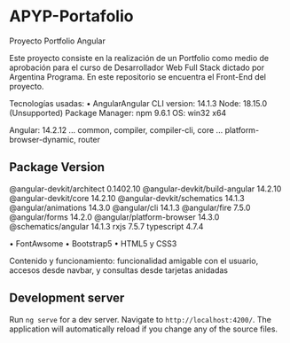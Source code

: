 # APYP-Portafolio

Proyecto Portfolio Angular

Este proyecto consiste en la realización de un Portfolio como medio de aprobación para el curso de Desarrollador Web Full Stack dictado por Argentina Programa. En este repositorio se encuentra el Front-End del proyecto.

Tecnologías usadas:
• AngularAngular CLI version: 14.1.3
Node: 18.15.0 (Unsupported)
Package Manager: npm 9.6.1
OS: win32 x64

Angular: 14.2.12
... common, compiler, compiler-cli, core
... platform-browser-dynamic, router

Package                         Version
---------------------------------------------------------
@angular-devkit/architect       0.1402.10
@angular-devkit/build-angular   14.2.10
@angular-devkit/core            14.2.10
@angular-devkit/schematics      14.1.3
@angular/animations             14.3.0
@angular/cli                    14.1.3
@angular/fire                   7.5.0
@angular/forms                  14.2.0
@angular/platform-browser       14.3.0
@schematics/angular             14.1.3
rxjs                            7.5.7
typescript                      4.7.4

• FontAwsome 
• Bootstrap5
• HTML5 y CSS3

Contenido y funcionamiento:
funcionalidad amigable con el usuario, accesos desde navbar, y consultas desde tarjetas anidadas


## Development server

Run `ng serve` for a dev server. Navigate to `http://localhost:4200/`. The application will automatically reload if you change any of the source files.


